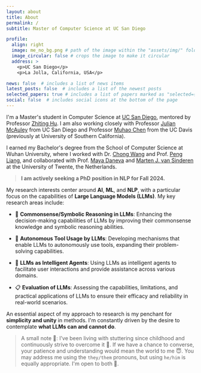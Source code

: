 ```yaml
---
layout: about
title: About
permalink: /
subtitle: Master of Computer Science at UC San Diego

profile:
  align: right
  image: me_no_bg.png # path of the image within the "assets/img/" folder
  image_circular: false # crops the image to make it circular
  address: >
    <p>UC San Diego</p>
    <p>La Jolla, California, USA</p>

news: false  # includes a list of news items
latest_posts: false  # includes a list of the newest posts
selected_papers: true # includes a list of papers marked as "selected={true}"
social: false  # includes social icons at the bottom of the page
---
```


I'm a Master's student in Computer Science at [UC San Diego](https://ucsd.edu/), mentored by Professor [Zhiting Hu](http://zhiting.ucsd.edu/index.html). I am also working closely with Professor [Julian McAuley](https://cseweb.ucsd.edu/~jmcauley/) from UC San Diego and Professor [Muhao Chen](https://muhaochen.github.io/) from the UC Davis (previously at University of Southern California).

I earned my Bachelor's degree from the School of Computer Science at Wuhan University, where I worked with Dr. [Chong Wang](https://cs.whu.edu.cn/info/1019/2935.htm) and Prof. [Peng Liang](https://www.cs.rug.nl/search/People/PengLiang), and collaborated with Prof. [Maya Daneva](https://people.utwente.nl/m.daneva) and [Marten J. van Sinderen](https://people.utwente.nl/m.j.vansinderen) at the University of Twente, the Netherlands.

> **I am actively seeking a PhD position in NLP for Fall 2024.**

My research interests center around **AI**, **ML**, and **NLP**, with a particular focus on the capabilities of **Large Language Models (LLMs)**. My key research areas include:

- 🌟 **Commonsense/Symbolic Reasoning in LLMs**: Enhancing the decision-making capabilities of LLMs by improving their commonsense knowledge and symbolic reasoning abilities.

- 🔧 **Autonomous Tool Usage by LLMs**: Developing mechanisms that enable LLMs to autonomously use tools, expanding their problem-solving capabilities.

- 🤖 **LLMs as Intelligent Agents**: Using LLMs as intelligent agents to facilitate user interactions and provide assistance across various domains.

- 📋 **Evaluation of LLMs**: Assessing the capabilities, limitations, and practical applications of LLMs to ensure their efficacy and reliability in real-world scenarios.

An essential aspect of my approach to research is my penchant for **simplicity and unity** in methods. I'm constantly driven by the desire to contemplate **what LLMs can and cannot do**.


> A small note 📝: I’ve been living with stuttering since childhood and continuously strive to overcome it 💪. If we have a chance to converse, your patience and understanding would mean the world to me 😇. You may address me using the `they/them` pronouns, but using `he/him` is equally appropriate. I'm open to both 🤗.